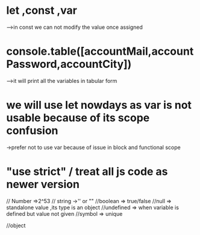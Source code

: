 # let ,const ,var
-->in const we can not modify the value once assigned


# console.table([accountMail,accountPassword,accountCity])
   -->it will print all the variables in tabular form

# we will use let nowdays as var is not usable because of its scope confusion

->prefer not to use var because of issue in block and functional scope

# "use strict" / treat all js code as newer version

// Number =>2^53
// string ->'' or ""
//boolean => true/false
//null => standalone value ,its type is an object
//undefined => when variable is defined but value not given
//symbol => unique

//object 
